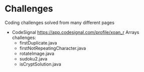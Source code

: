 # Challenges
Coding challenges solved from many different pages

- CodeSignal
https://app.codesignal.com/profile/xoan_r
  Arrays challenges:
    - firstDuplicate.java
    - firstNotRepeatingCharacter.java
    - rotateImage.java
    - sudoku2.java
    - isCryptSolution.java

